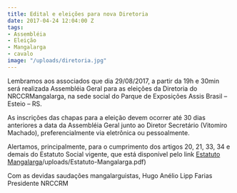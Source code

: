 ```yaml
---
title: Edital e eleições para nova Diretoria
date: 2017-04-24 12:04:00 Z
tags:
- Assembléia
- Eleição
- Mangalarga
- cavalo
image: "/uploads/diretoria.jpg"
---
```


Lembramos aos associados que dia 29/08/2017, a partir da 19h e 30min será realizada Assembléia Geral para as eleições da Diretoria do NRCCRMangalarga, na sede social do Parque de Exposições Assis Brasil – Esteio – RS.

As inscrições das chapas para a eleição devem ocorrer até 30 dias anteriores a data da Assembléia Geral junto ao Diretor Secretário (Vitomiro Machado), preferencialmente via eletrônica ou pessoalmente.

Alertamos, principalmente, para o cumprimento dos artigos 20, 21, 33, 34 e demais do Estatuto Social vigente, que está disponível pelo link <a href="http://nucleomangalargars.com.br/uploads/Estatuto-Mangalarga.pdf" target="_blank">Estatuto Mangalarga</a>/uploads/Estatuto-Mangalarga.pdf)

Com as devidas saudações mangalarguistas,
Hugo Anélio Lipp Farias
Presidente NRCCRM